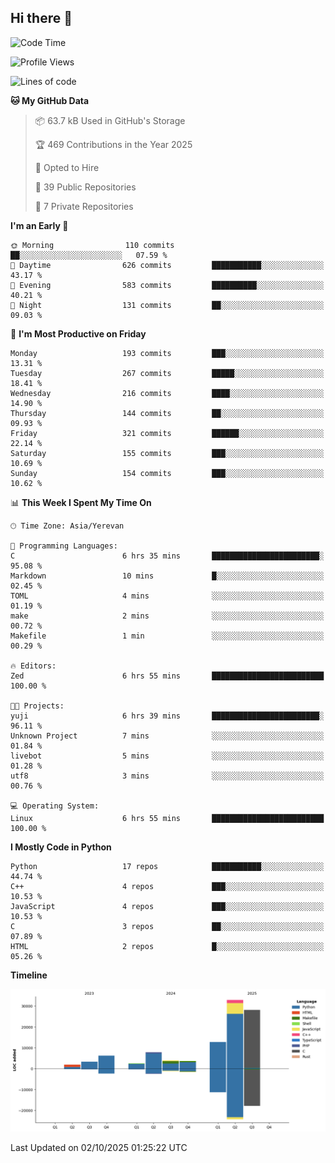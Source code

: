 ## Hi there 👋

<!--START_SECTION:waka-->
![Code Time](http://img.shields.io/badge/Code%20Time-1%2C402%20hrs%202%20mins-blue)

![Profile Views](http://img.shields.io/badge/Profile%20Views-0-blue)

![Lines of code](https://img.shields.io/badge/From%20Hello%20World%20I%27ve%20Written-103.2%20thousand%20lines%20of%20code-blue)

**🐱 My GitHub Data** 

> 📦 63.7 kB Used in GitHub's Storage 
 > 
> 🏆 469 Contributions in the Year 2025
 > 
> 💼 Opted to Hire
 > 
> 📜 39 Public Repositories 
 > 
> 🔑 7 Private Repositories 
 > 
**I'm an Early 🐤** 

```text
🌞 Morning                110 commits         ██░░░░░░░░░░░░░░░░░░░░░░░   07.59 % 
🌆 Daytime                626 commits         ███████████░░░░░░░░░░░░░░   43.17 % 
🌃 Evening                583 commits         ██████████░░░░░░░░░░░░░░░   40.21 % 
🌙 Night                  131 commits         ██░░░░░░░░░░░░░░░░░░░░░░░   09.03 % 
```
📅 **I'm Most Productive on Friday** 

```text
Monday                   193 commits         ███░░░░░░░░░░░░░░░░░░░░░░   13.31 % 
Tuesday                  267 commits         █████░░░░░░░░░░░░░░░░░░░░   18.41 % 
Wednesday                216 commits         ████░░░░░░░░░░░░░░░░░░░░░   14.90 % 
Thursday                 144 commits         ██░░░░░░░░░░░░░░░░░░░░░░░   09.93 % 
Friday                   321 commits         ██████░░░░░░░░░░░░░░░░░░░   22.14 % 
Saturday                 155 commits         ███░░░░░░░░░░░░░░░░░░░░░░   10.69 % 
Sunday                   154 commits         ███░░░░░░░░░░░░░░░░░░░░░░   10.62 % 
```


📊 **This Week I Spent My Time On** 

```text
🕑︎ Time Zone: Asia/Yerevan

💬 Programming Languages: 
C                        6 hrs 35 mins       ████████████████████████░   95.08 % 
Markdown                 10 mins             █░░░░░░░░░░░░░░░░░░░░░░░░   02.45 % 
TOML                     4 mins              ░░░░░░░░░░░░░░░░░░░░░░░░░   01.19 % 
make                     2 mins              ░░░░░░░░░░░░░░░░░░░░░░░░░   00.72 % 
Makefile                 1 min               ░░░░░░░░░░░░░░░░░░░░░░░░░   00.29 % 

🔥 Editors: 
Zed                      6 hrs 55 mins       █████████████████████████   100.00 % 

🐱‍💻 Projects: 
yuji                     6 hrs 39 mins       ████████████████████████░   96.11 % 
Unknown Project          7 mins              ░░░░░░░░░░░░░░░░░░░░░░░░░   01.84 % 
livebot                  5 mins              ░░░░░░░░░░░░░░░░░░░░░░░░░   01.28 % 
utf8                     3 mins              ░░░░░░░░░░░░░░░░░░░░░░░░░   00.76 % 

💻 Operating System: 
Linux                    6 hrs 55 mins       █████████████████████████   100.00 % 
```

**I Mostly Code in Python** 

```text
Python                   17 repos            ███████████░░░░░░░░░░░░░░   44.74 % 
C++                      4 repos             ███░░░░░░░░░░░░░░░░░░░░░░   10.53 % 
JavaScript               4 repos             ███░░░░░░░░░░░░░░░░░░░░░░   10.53 % 
C                        3 repos             ██░░░░░░░░░░░░░░░░░░░░░░░   07.89 % 
HTML                     2 repos             █░░░░░░░░░░░░░░░░░░░░░░░░   05.26 % 
```



**Timeline**

![Lines of Code chart](https://raw.githubusercontent.com/0xM4LL0C/0xM4LL0C/main/assets/bar_graph.png)


 Last Updated on 02/10/2025 01:25:22 UTC
<!--END_SECTION:waka-->
